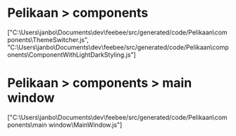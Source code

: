 # Pelikaan > components
["C:\\Users\\janbo\\Documents\\dev\\feebee/src/generated/code/Pelikaan\\components\\ThemeSwitcher.js", "C:\\Users\\janbo\\Documents\\dev\\feebee/src/generated/code/Pelikaan\\components\\ComponentWithLightDarkStyling.js"]
# Pelikaan > components > main window
["C:\\Users\\janbo\\Documents\\dev\\feebee/src/generated/code/Pelikaan\\components\\main window\\MainWindow.js"]
